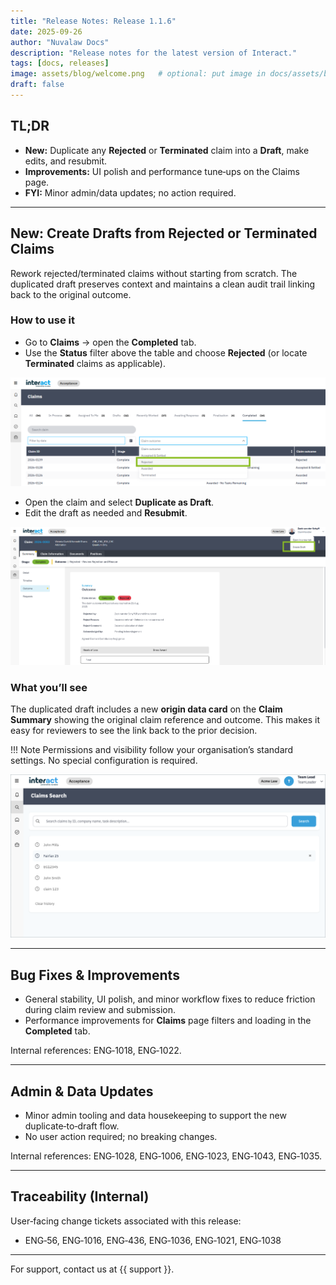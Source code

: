 ```yaml
---
title: "Release Notes: Release 1.1.6"
date: 2025-09-26
author: "Nuvalaw Docs"
description: "Release notes for the latest version of Interact."
tags: [docs, releases]
image: assets/blog/welcome.png   # optional: put image in docs/assets/blog/
draft: false
---
```


## TL;DR

- **New:** Duplicate any **Rejected** or **Terminated** claim into a **Draft**, make edits, and resubmit.
- **Improvements:** UI polish and performance tune‑ups on the Claims page.
- **FYI:** Minor admin/data updates; no action required.

---

## New: Create Drafts from Rejected or Terminated Claims

Rework rejected/terminated claims without starting from scratch. The duplicated draft preserves context and maintains a clean audit trail linking back to the original outcome.

### How to use it

- Go to **Claims** → open the **Completed** tab.
- Use the **Status** filter above the table and choose **Rejected** (or locate **Terminated** claims as applicable).

![Filter by Outcome - Rejected](../../assets/blog/filter-by-outcome-rejected.png)

- Open the claim and select **Duplicate as Draft**.
- Edit the draft as needed and **Resubmit**.

![Create Draft From Rejected Claim](../../assets/blog/create-draft-from-rejected.png)

### What you’ll see

The duplicated draft includes a new **origin data card** on the **Claim Summary** showing the original claim reference and outcome. This makes it easy for reviewers to see the link back to the prior decision.

!!! Note
    Permissions and visibility follow your organisation’s standard settings. No special configuration is required.

![Claims Search History](../../assets/blog/claims-search-history.png)

---

## Bug Fixes & Improvements

- General stability, UI polish, and minor workflow fixes to reduce friction during claim review and submission.
- Performance improvements for **Claims** page filters and loading in the **Completed** tab.

Internal references: ENG‑1018, ENG‑1022.

---

## Admin & Data Updates

- Minor admin tooling and data housekeeping to support the new duplicate‑to‑draft flow.
- No user action required; no breaking changes.

Internal references: ENG‑1028, ENG‑1006, ENG‑1023, ENG‑1043, ENG‑1035.

---

## Traceability (Internal)

User‑facing change tickets associated with this release:

- ENG‑56, ENG‑1016, ENG‑436, ENG‑1036, ENG‑1021, ENG‑1038

---

For support, contact us at {{ support }}.
